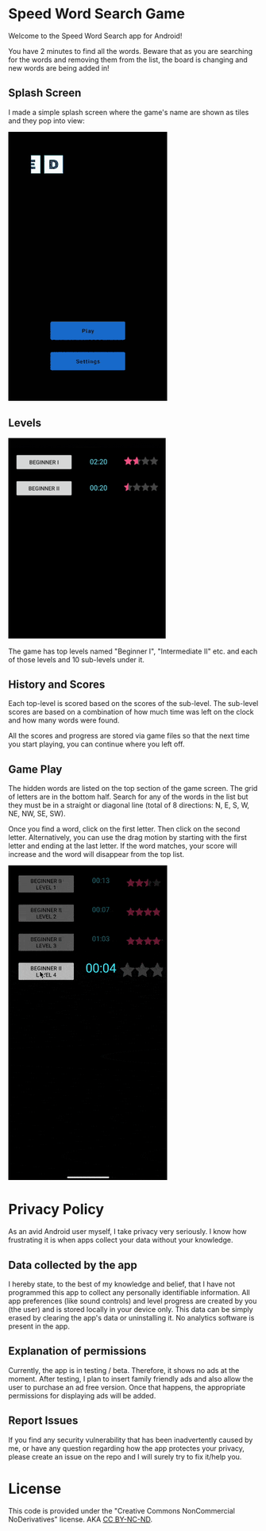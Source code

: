 # Speed Word Search Game

Welcome to the Speed Word Search app for Android!

You have 2 minutes to find all the words. Beware that as you are searching for the words and removing them from the list, the board is changing and new words are being added in!

## Splash Screen

I made a simple splash screen where the game's name are shown as tiles and they pop into view:

![Splash Screen](docs/splash.gif)

## Levels

![Levels](docs/levels.png)

The game has top levels named "Beginner I", "Intermediate II" etc. and each of those levels and 10 sub-levels under it. 

## History and Scores

Each top-level is scored based on the scores of the sub-level. The sub-level scores are based on a combination of how much time was left on the clock and how many words were found.

All the scores and progress are stored via game files so that the next time you start playing, you can continue where you left off. 

## Game Play

The hidden words are listed on the top section of the game screen. The grid of letters are in the bottom half. Search for any of the words in the list but they must be in a straight or diagonal line (total of 8 directions: N, E, S, W, NE, NW, SE, SW).

Once you find a word, click on the first letter. Then click on the second letter. Alternatively, you can use the drag motion by starting with the first letter and ending at the last letter. If the word matches, your score will increase and the word will disappear from the top list.

![Game Play](docs/gameplay.gif)

# Privacy Policy

As an avid Android user myself, I take privacy very seriously. I know how frustrating it is when apps collect your data without your knowledge.

## Data collected by the app

I hereby state, to the best of my knowledge and belief, that I have not programmed this app to collect any personally identifiable information. All app preferences (like sound controls) and level progress are created by you (the user) and is stored locally in your device only. This data can be simply erased by clearing the app's data or uninstalling it. No analytics software is present in the app.

## Explanation of permissions

Currently, the app is in testing / beta. Therefore, it shows no ads at the moment. After testing, I plan to insert family friendly ads and also allow the user to purchase an ad free version. Once that happens, the appropriate permissions for displaying ads will be added.

## Report Issues

If you find any security vulnerability that has been inadvertently caused by me, or have any question regarding how the app protectes your privacy, please create an issue on the repo and I will surely try to fix it/help you.

# License

This code is provided under the "Creative Commons NonCommercial NoDerivatives" license. AKA [CC BY-NC-ND](https://github.com/Gibberlings3/GitHub-Templates/blob/master/License-Templates/CC-BY-NC-ND-4.0/LICENSE-CC-BY-NC-ND-4.0.md). 
